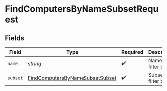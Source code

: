 # FindComputersByNameSubsetRequest


## Fields

| Field                                                                                         | Type                                                                                          | Required                                                                                      | Description                                                                                   |
| --------------------------------------------------------------------------------------------- | --------------------------------------------------------------------------------------------- | --------------------------------------------------------------------------------------------- | --------------------------------------------------------------------------------------------- |
| `name`                                                                                        | *string*                                                                                      | :heavy_check_mark:                                                                            | Name to filter by                                                                             |
| `subset`                                                                                      | [FindComputersByNameSubsetSubset](../../models/operations/findcomputersbynamesubsetsubset.md) | :heavy_check_mark:                                                                            | Subset to filter by                                                                           |